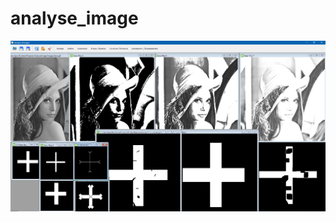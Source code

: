 # analyse_image
![Looking of the app](https://github.com/jolignier/analyse_image/blob/master/images/Screenshot_1.png)
